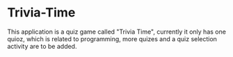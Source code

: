 # Trivia-Time
This application is a quiz game called "Trivia Time", currently it only has one quioz, which is related to programming, more quizes and a quiz selection activity are to be added.
